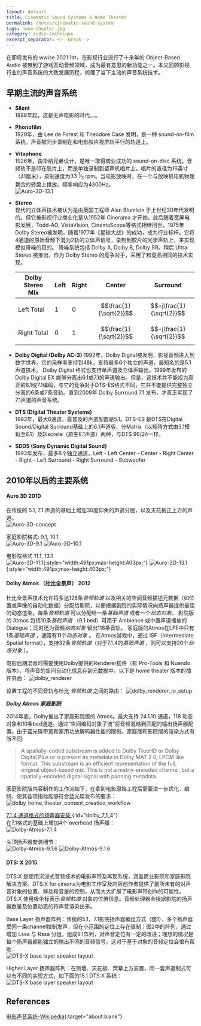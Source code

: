 ```yaml
---
layout: default
title: Cinematic Sound Systems & Home Theater
permalink: /notes/cinematic-sound-system
tags: home-theater.jpg
category: audio-technique
excerpt_separator: <!--break-->
---
```


在即将发布的 wwise 2021.1中，在影视行业流行了十来年的 Object-Based Audio 被带到了游戏互动音频领域，成为最有意思的新功能之一。本文回顾影视行业的声音系统的大致发展历程，梳理了当下主流的声音系统技术。

<!--break-->

## 早期主流的声音系统

* **Silent**  
1888年起，这是无声电影的时代。。。

* **Phonofilm**  
1920年，由 Lee de Forest 和 Theodore Case 发明，是一种 sound-on-film 系统。声音被同步录制在和电影胶片视屏轨平行的轨道上。

* **Vitaphone**  
1926年，由华纳兄弟设计，是唯一取得商业成功的 sound-on-disc 系统。音频轨不是印在胶片上，而是单独录制到留声机唱片上。唱片的直径为16英寸（41厘米），录制速度为 ​<span class="frac nowrap">33<style data-mw-deduplicate="TemplateStyles:r993651011">.mw-parser-output .sr-only{border:0;clip:rect(0,0,0,0);height:1px;margin:-1px;overflow:hidden;padding:0;position:absolute;width:1px;white-space:nowrap}</style><span class="sr-only">&nbsp;</span><sup>1</sup>⁄<sub>3</sub></span> rpm。当电影放映时，在一个与放映机电机物理耦合的转盘上播放。频率响应为4300Hz。  
![Auro-3D-13.1](\assets\images\film_sound\vitaphone.jpg) 

* **Stereo**  
现代的立体声技术被认为是由英国工程师 Alan Blumlein 于上世纪30年代发明的。但它被影视行业商业化是从1952年 Cinerama 才开始。此后随着宽屏电影发展，Todd-AO, VistaVision, CinemaScope等格式相继问世。1975年Dolby Stereo被发明，随着1977年《星球大战》的成功，成为行业标杆。它将4通道的原始音频下混为2轨的立体声信号，录制到胶片的光学声轨上，来实现模拟降噪的目的。 降噪系统包括 Dolby A, Dolby B, Dolby SR。稍后 Ultra Stereo 被推出，作为 Dolby Stereo 的竞争对手，采用了和竞品相同的技术实现。

  | Dolby Stereo Mix  | Left  | Right | Center                  | Surround                 |
  | ----------------- | ----- | ----- | ----------------------- | ------------------------ |
  | Left Total        | 1     | 0     | $$\frac{1}{\sqrt{2}}$$  | $$+j\frac{1}{\sqrt{2}}$$ |
  | Right Total       | 0     | 1     | $$\frac{1}{\sqrt{2}}$$  | $$-j\frac{1}{\sqrt{2}}$$ |

* **Dolby Digital (Dolby AC-3)**
1992年，Dolby Digital被发明，影视音频进入到数字世界。它的采样率支持到48k，支持最多6个独立的声道，最知名的是5.1声道技术。 Dolby Digital 格式也支持单声道及立体声输出。1999年发布的 Dolby Digital EX 能够分离出6.1或7.1的声道输出。但是，这技术并不能视为真正的6.1或7.1编码，与它的竞争对手DTS-ES格式不同，它并不能提供完整独立分离的6条或7条音轨。直到2009年 Dolby Surround 7.1 发布，才真正实现了7.1声道的声音系统。

* **DTS (Digital Theater Systems)**  
1993年，最大6通道，最普及的声道配置是5.1。DTS-ES 是DTS在Digital Sound/Digital Surround基础上的6.1声道版，分Matrix（以矩阵方式由5.1模拟至6.1）及Discrete（原生6.1声道）两种，与DTS 96/24一样。

* **SDDS (Sony Dynamic Digital Sound)**  
1993年发布，最多8个独立通道，Left - Left Center - Center - Right Center - Right - Left Surround - Right Surround - Subwoofer

## 2010年以后的主要系统   

#### Auro 3D 2010

在传统的 5.1, 7.1 声道的基础上增加30度仰角的声道分层，以及天花板正上方的声道。  
![Auro-3D-concept](\assets\images\film_sound\auro_concept.png)  

家庭影院格式: 9.1, 10.1  
![Auro-3D-9.1](\assets\images\film_sound\auro91.jpg)
![Auro-3D-10.1](\assets\images\film_sound\auro101.jpg) 

电影院格式 11.1, 13.1  
![Auro-3D-11.1](\assets\images\film_sound\Auro_Layers_11_1.jpg){:style="width:491px;max-height:403px;"}
![Auro-3D-13.1](\assets\images\film_sound\Auro_Layers_13_1.jpg){:style="width:491px;max-height:403px;"}

#### Dolby Atmos （杜比全景声） 2012

杜比全景声技术允许将多达128条*音频轨道* 以及相关的空间音频描述元数据（如位置或声像的自动化数据）分配给剧院，以便根据剧院的实际情况向扬声器提供最佳的动态渲染。每条*音频轨道* 可以分配给一条*基础声道* 或者一个*动态对象*。 影院版的 Atmos 包括10条*基础声道* （9.1 bed）可用于 Ambience 或中置声道播放的 Dialogue；同时还为音频*动态对象* 留出118条音轨。 家庭版的Atmos在LFE中只有1条*基础声道* ，通常有11个*动态对象* 。 在Atmos游戏中，通过 ISF（Intermediate Spatial format），支持32条*音频轨道*（对于7.1.4的*基础声道* ，则可以支持20个*动态对象* ）。

电影后期混音时需要使用Dolby提供的Renderer插件（有 Pro-Tools 和 Nuendo 版本），将声音的空间自动化信息存到元数据中。以下是 home theater 版本的插件界面：
![dolby_renderer](\assets\images\film_sound\dolby_renderer.jpg)

设置工程的不同音轨与杜比 *音频轨道* 之间的路由：
![dolby_renderer_io_setup](\assets\images\film_sound\dolby_renderer_io.jpg)

***Dolby Atmos 家庭影院***  

2014年底，Dolby推出了家庭影院版的 Atmos。最大支持 24.1.10 通道，118 动态对象和10条bed通道。通过“空间编码对象子流”将音频混缩到匹配的输出扬声器配置。由于蓝光碟带宽和家用功放解码器性能的限制，家庭版和影院版的渲染方式有所不同:
>  A spatially-coded substream is added to Dolby TrueHD or Dolby Digital Plus or is present as metadata in Dolby MAT 2.0, LPCM like format. This substream is an efficient representation of the full, original object-based mix. This is not a matrix-encoded channel, but a spatially-encoded digital signal with panning metadata.   

家庭影院版内容制作的工作流如下，在拿到电影原始工程后需要进一步优化、编码，使其各项指标能够符合蓝光碟发布的要求：  
![dolby_home_theater_content_creation_workflow](\assets\images\film_sound\dolby_home_theater_content_creation_workflow.jpg)

[7.1.4 通道格式的扬声器安装 ](https://www.dolby.com/siteassets/about/support/guide/setup-guides/7.1.4-hybrid-dolby-atmos-enabled--overhead-speaker-placement/sell-.pdf){:id="dolby_7_1_4"}  
在7.1格式的基础上增加4个 overhead 扬声器：  
![Dolby-Atmos-7.1.4](\assets\images\film_sound\714_speaker.png)

头顶扬声器安装细节：  
![Dolby-Atmos-9.1.6](\assets\images\film_sound\714_detail1.png)
![Dolby-Atmos-9.1.6](\assets\images\film_sound\714_detail2.png)

#### DTS: X 2015

DTS:X 是使用沉浸式音频技术的电影声带及再现系统，涵盖商业影院和家庭影院解决方案。DTS:X for cinema为电影工作室及内容创作者提供了前所未有的对声音对象的位置、移动和音量的控制，从而大大扩展了电影声带创作的可能性。 DTS:X 使用极坐标表示*音频轨道* 对象的位置信息。音频处理器会根据影院的扬声器数量及位置动态的将声音渲染出来。

Base Layer 扬声器阵列：传统的5.1，7.1影院扬声器编组方式（图1），多个扬声器受同一条channel控制发声，但在小范围的定位上存在限制；图2中的阵列，通过增加 Lssa 与 Rssa 分组，组成9.1阵列，对声音定位有一定的改进；理想的情况是每个扬声器都能独立的输出不同的音频信号，这对于基于对象的音频定位会很有帮助：  
![DTS-X base layer speaker layout](\assets\images\film_sound\dtsx_base.png)  

Higher Layer 扬声器阵列：在侧墙、天花板、荧幕上方安置，同一套声道制式可以有不同的实现方式，如下面的15.1 DTS:X 系统：  
![DTS-X base layer speaker layout](\assets\images\film_sound\dtsx_15.1.png)  

## References

[电影声音系统-Wikipedia](https://en.wikipedia.org/wiki/List_of_film_sound_systems){:target="about:blank"}  

<script type="text/javascript" async="" src="https://cdn.mathjax.org/mathjax/latest/MathJax.js?config=TeX-MML-AM_CHTML"> </script>
